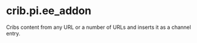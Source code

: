 crib.pi.ee_addon
================

Cribs content from any URL or a number of URLs and inserts it as a channel entry.
